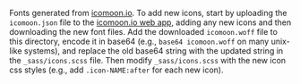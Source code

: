 Fonts generated from [icomoon.io](https://icomoon.io).
To add new icons, start by uploading the `icomoon.json` file to the [icomoon.io web app](https://icomoon.io/app), adding any new icons and then downloading the new font files.
Add the downloaded `icomoon.woff` file to this directory, encode it in base64 (e.g., `base64 icomoon.woff` on many unix-like systems), and replace the old base64 string with the updated string in the `_sass/icons.scss` file.
Then modify `_sass/icons.scss` with the new icon css styles (e.g., add `.icon-NAME:after` for each new icon).
